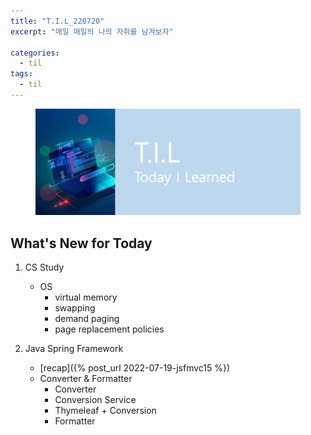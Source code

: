 ```yaml
---
title: "T.I.L_220720"
excerpt: "매일 매일의 나의 자취를 남겨보자"

categories:
  - til
tags:
  - til
---
```

<figure>
    <img src="/assets/images/til_image.png">
</figure>

## What's New for Today   
1. CS Study
    - OS
      - virtual memory
      - swapping
      - demand paging
      - page replacement policies
     
2. Java Spring Framework
    - [recap]({% post_url 2022-07-19-jsfmvc15 %})
    - Converter & Formatter
        - Converter
        - Conversion Service
        - Thymeleaf + Conversion
        - Formatter



  




